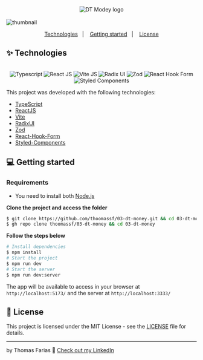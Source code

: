 <div align="center">
  <img src=".github/dt-money-logo.svg" alt="DT Modey logo">
</div>

<br />

<img src=".github/thumbnail.png" alt="thumbnail" />

<div align="center">
  <p>
    <a href="#-technologies">Technologies</a>&nbsp;&nbsp;&nbsp;|&nbsp;&nbsp;&nbsp;
    <a href="#-getting-started">Getting started</a>&nbsp;&nbsp;&nbsp;|&nbsp;&nbsp;&nbsp;
    <a href="#-license">License</a>
  </p>
</div>

## ✨ Technologies

<div align="center">
  <br />
  <img src=".github/typescript.svg" alt="Typescript">
  <img src=".github/react-2.svg" alt="React JS">
  <img src=".github/vitejs.svg" alt="Vite JS">
  <img src=".github/radix-ui.svg" alt="Radix UI">
  <img src=".github/zod.svg" alt="Zod">
  <img src=".github/react-hook-form.svg" alt="React Hook Form">
  <img src=".github/styled-components.svg" alt="Styled Components">
</div>

This project was developed with the following technologies:

- [TypeScript](https://www.typescriptlang.org/)
- [ReactJS](https://reactjs.org/)
- [Vite](https://vitejs.dev)
- [RadixUI](https://www.radix-ui.com)
- [Zod](https://zod.dev)
- [React-Hook-Form](https://react-hook-form.com)
- [Styled-Components](https://styled-components.com)

## 💻 Getting started

### Requirements

- You need to install both [Node.js](https://nodejs.org/en/download/)

**Clone the project and access the folder**

```bash
$ git clone https://github.com/thoomassf/03-dt-money.git && cd 03-dt-money
$ gh repo clone thoomassf/03-dt-money && cd 03-dt-money
```

**Follow the steps below**

```bash
# Install dependencies
$ npm install
# Start the project
$ npm run dev
# Start the server
$ npm run dev:server
```

The app will be available to access in your browser at `http://localhost:5173/` and the server at `http://localhost:3333/`

## 📝 License

This project is licensed under the MIT License - see the [LICENSE](LICENSE) file for details.

---

by Thomas Farias 👋 [Check out my LinkedIn](https://www.linkedin.com/in/thomas-sf)